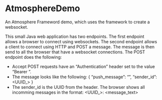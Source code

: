 # AtmosphereDemo
An Atmosphere Frameword demo, which uses the framework to create a websocket.

This small Java web application has two endpoints. The first endpoint allows a
browser to connect using websockets. The second endpoint allows a client to connect using
HTTP and POST a message. The message is then send to all the browser that have a
websocket connections.
The POST endpoint does the following:
- Accept POST requests have an “Authentication” header set to the value “Bearer <UUID>”.
- The message looks like the following:
 {
 “push_message”: “<message text>”,
 “sender_id”: <UUID_>
 }
- The sender_id is the UUID from the header.
The browser shows all incomming messages in the format:
<UUID_>: <message_text>

